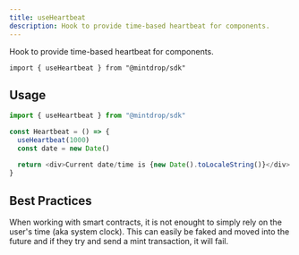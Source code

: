 ```yaml
---
title: useHeartbeat
description: Hook to provide time-based heartbeat for components.
---
```


Hook to provide time-based heartbeat for components.

```
import { useHeartbeat } from "@mintdrop/sdk"
```

## Usage

```ts
import { useHeartbeat } from "@mintdrop/sdk"

const Heartbeat = () => {
  useHeartbeat(1000)
  const date = new Date()

  return <div>Current date/time is {new Date().toLocaleString()}</div>
}
```

## Best Practices

When working with smart contracts, it is not enought to simply rely on the user's time (aka system clock). This can easily be faked and moved into the future and if they try and send a mint transaction, it will fail.
